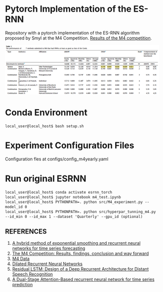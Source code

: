 # Pytorch Implementation of the ES-RNN
Repository with a pytorch implementation of the ES-RNN algorithm proposed by Smyl at the M4 Competition. [Results of the M4 competition](https://www.researchgate.net/publication/325901666_The_M4_Competition_Results_findings_conclusion_and_way_forward).

<p float="center">
  <img src="results/m4_results.png" width="800" />
</p>

# Conda Environment
```console
local_user@local_host$ bash setup.sh
```

# Experiment Configuration Files
Configuration fles at configs/config_m4yearly.yaml

# Run original ESRNN
```console
local_user@local_host$ conda activate esrnn_torch
local_user@local_host$ jupyter notebook m4_test.ipynb
local_user@local_host$ PYTHONPATH=. python src/M4_experiment.py --model_id 0
local_user@local_host$ PYTHONPATH=. python src/hyperpar_tunning_m4.py --id_min 0 --id_max 1 --dataset 'Quarterly' --gpu_id (optional)
```

## REFERENCES
1. [A hybrid method of exponential smoothing and recurrent neural networks for time series forecasting](https://www.sciencedirect.com/science/article/pii/S0169207019301153)
2. [The M4 Competition: Results, findings, conclusion and way forward](https://www.researchgate.net/publication/325901666_The_M4_Competition_Results_findings_conclusion_and_way_forward)
3. [M4 Data](https://github.com/M4Competition/M4-methods/tree/master/Dataset)
4. [Dilated Recurrent Neural Networks](https://papers.nips.cc/paper/6613-dilated-recurrent-neural-networks.pdf)
5. [Residual LSTM: Design of a Deep Recurrent Architecture for Distant Speech Recognition](https://arxiv.org/abs/1701.03360)
6. [A Dual-Stage Attention-Based recurrent neural network for time series prediction](https://arxiv.org/abs/1704.02971)
